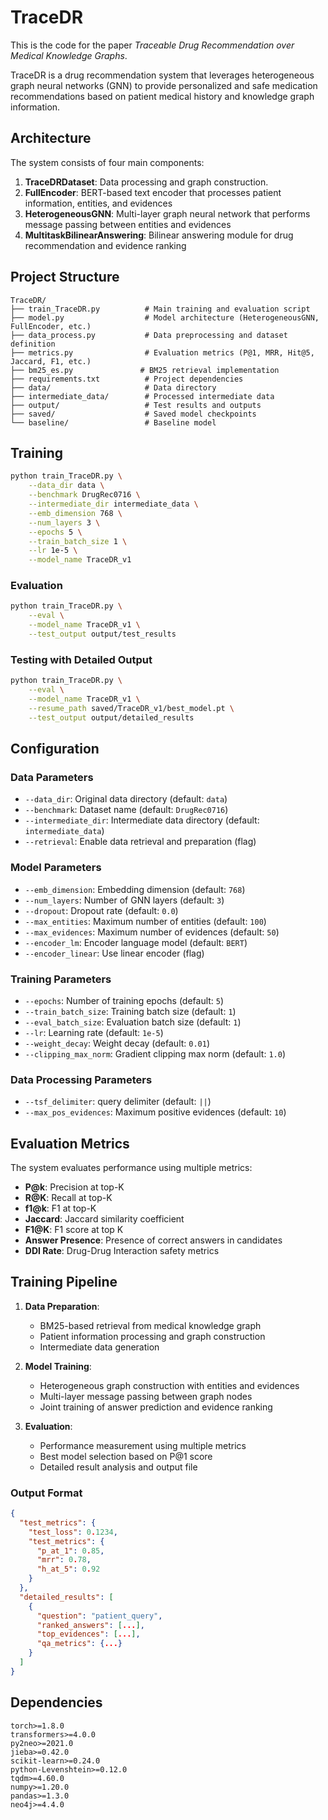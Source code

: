 # TraceDR
This is the code for the paper *Traceable Drug Recommendation over Medical Knowledge Graphs*.

TraceDR is a drug recommendation system that leverages heterogeneous graph neural networks (GNN) to provide personalized and safe medication recommendations based on patient medical history and knowledge graph information.


## Architecture

The system consists of four main components:

1. **TraceDRDataset**: Data processing and graph construction.
2. **FullEncoder**: BERT-based text encoder that processes patient information, entities, and evidences
3. **HeterogeneousGNN**: Multi-layer graph neural network that performs message passing between entities and evidences
4. **MultitaskBilinearAnswering**: Bilinear answering module for drug recommendation and evidence ranking

## Project Structure

```
TraceDR/
├── train_TraceDR.py          # Main training and evaluation script
├── model.py                  # Model architecture (HeterogeneousGNN, FullEncoder, etc.)
├── data_process.py           # Data preprocessing and dataset definition
├── metrics.py                # Evaluation metrics (P@1, MRR, Hit@5, Jaccard, F1, etc.)
├── bm25_es.py               # BM25 retrieval implementation
├── requirements.txt          # Project dependencies
├── data/                     # Data directory
├── intermediate_data/        # Processed intermediate data
├── output/                   # Test results and outputs
├── saved/                    # Saved model checkpoints
└── baseline/                 # Baseline model
```


## Training

```bash
python train_TraceDR.py \
    --data_dir data \
    --benchmark DrugRec0716 \
    --intermediate_dir intermediate_data \
    --emb_dimension 768 \
    --num_layers 3 \
    --epochs 5 \
    --train_batch_size 1 \
    --lr 1e-5 \
    --model_name TraceDR_v1
```

### Evaluation

```bash
python train_TraceDR.py \
    --eval \
    --model_name TraceDR_v1 \
    --test_output output/test_results
```

### Testing with Detailed Output

```bash
python train_TraceDR.py \
    --eval \
    --model_name TraceDR_v1 \
    --resume_path saved/TraceDR_v1/best_model.pt \
    --test_output output/detailed_results
```

## Configuration

### Data Parameters
- `--data_dir`: Original data directory (default: `data`)
- `--benchmark`: Dataset name (default: `DrugRec0716`)
- `--intermediate_dir`: Intermediate data directory (default: `intermediate_data`)
- `--retrieval`: Enable data retrieval and preparation (flag)

### Model Parameters
- `--emb_dimension`: Embedding dimension (default: `768`)
- `--num_layers`: Number of GNN layers (default: `3`)
- `--dropout`: Dropout rate (default: `0.0`)
- `--max_entities`: Maximum number of entities (default: `100`)
- `--max_evidences`: Maximum number of evidences (default: `50`)
- `--encoder_lm`: Encoder language model (default: `BERT`)
- `--encoder_linear`: Use linear encoder (flag)

### Training Parameters
- `--epochs`: Number of training epochs (default: `5`)
- `--train_batch_size`: Training batch size (default: `1`)
- `--eval_batch_size`: Evaluation batch size (default: `1`)
- `--lr`: Learning rate (default: `1e-5`)
- `--weight_decay`: Weight decay (default: `0.01`)
- `--clipping_max_norm`: Gradient clipping max norm (default: `1.0`)

### Data Processing Parameters
- `--tsf_delimiter`: query delimiter (default: `||`)
- `--max_pos_evidences`: Maximum positive evidences (default: `10`)

## Evaluation Metrics

The system evaluates performance using multiple metrics:

- **P@k**: Precision at top-K
- **R@K**: Recall at top-K
- **f1@k**: F1 at top-K
- **Jaccard**: Jaccard similarity coefficient
- **F1@K**: F1 score at top K
- **Answer Presence**: Presence of correct answers in candidates
- **DDI Rate**: Drug-Drug Interaction safety metrics

## Training Pipeline

1. **Data Preparation**: 
   - BM25-based retrieval from medical knowledge graph
   - Patient information processing and graph construction
   - Intermediate data generation

2. **Model Training**:
   - Heterogeneous graph construction with entities and evidences
   - Multi-layer message passing between graph nodes
   - Joint training of answer prediction and evidence ranking

3. **Evaluation**:
   - Performance measurement using multiple metrics
   - Best model selection based on P@1 score
   - Detailed result analysis and output file


### Output Format
```json
{
  "test_metrics": {
    "test_loss": 0.1234,
    "test_metrics": {
      "p_at_1": 0.85,
      "mrr": 0.78,
      "h_at_5": 0.92
    }
  },
  "detailed_results": [
    {
      "question": "patient_query",
      "ranked_answers": [...],
      "top_evidences": [...],
      "qa_metrics": {...}
    }
  ]
}
```

## Dependencies

```
torch>=1.8.0
transformers>=4.0.0
py2neo>=2021.0
jieba>=0.42.0
scikit-learn>=0.24.0
python-Levenshtein>=0.12.0
tqdm>=4.60.0
numpy>=1.20.0
pandas>=1.3.0
neo4j>=4.4.0
```
